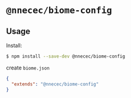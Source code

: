 # `@nnecec/biome-config`

## Usage

Install:

```bash
$ npm install --save-dev @nnecec/biome-config
```

create `biome.json`

```json
{
  "extends": "@nnecec/biome-config"
}
```

